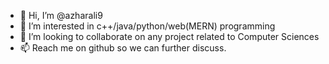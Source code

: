 - 👋 Hi, I’m @azharali9
- 🤔 I’m interested in c++/java/python/web(MERN) programming
- 🤝 I’m looking to collaborate on any project related to Computer Sciences
- 📫 Reach me on github so we can further discuss.

<!---
azharali9/azharali9 is a ✨ special ✨ repository because its `README.md` (this file) appears on your GitHub profile.
You can click the Preview link to take a look at your changes.
--->
